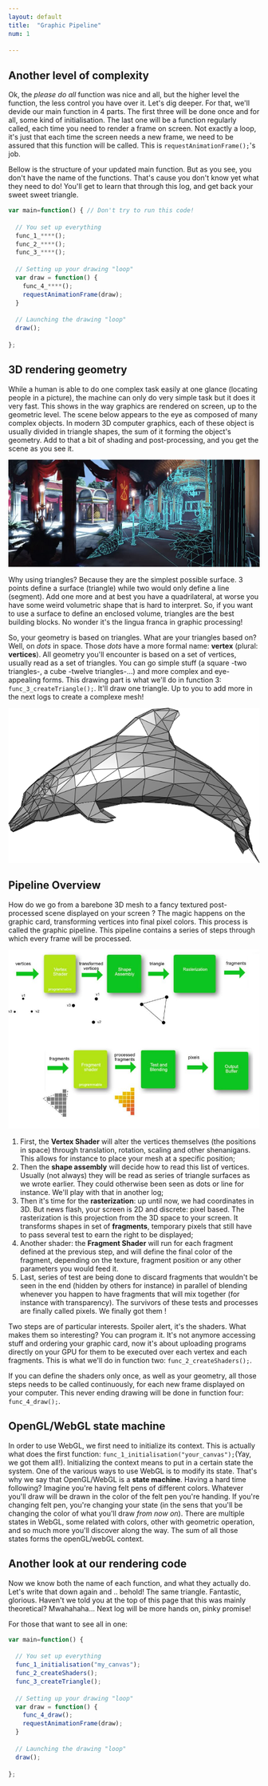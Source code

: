 ```yaml
---
layout: default
title:  "Graphic Pipeline"
num: 1

---
```


## Another level of complexity
Ok, the *please do all* function was nice and all, but the higher level the function, the less control you have over it. Let's dig deeper. For that, we'll devide our main function in 4 parts. The first three will be done once and for all, some kind of initialisation. The last one will be a function regularly called, each time you need to render a frame on screen. Not exactly a loop, it's just that each time the screen needs a new frame, we need to be assured that this function will be called. This is `requestAnimationFrame();`'s job.

Bellow is the structure of your updated main function. But as you see, you don't have the name of the functions. That's cause you don't know yet what they need to do! You'll get to learn that through this log, and get back your sweet sweet triangle.

~~~ JavaScript
var main=function() { // Don't try to run this code!
   
  // You set up everything
  func_1_****();
  func_2_****();   
  func_3_****();

  // Setting up your drawing "loop"
  var draw = function() { 
    func_4_****();
    requestAnimationFrame(draw);
  }
  
  // Launching the drawing "loop"
  draw();
  
};
~~~

## 3D rendering geometry
While a human is able to do one complex task easily at one glance (locating people in a picture), the machine can only do very simple task but it does it very fast. This shows in the way graphics are rendered on screen, up to the geometric level. The scene below appears to the eye as composed of many complex objects. In modern 3D computer graphics, each of these object is usually divided in triangle shapes, the sum of it forming the object's geometry. Add to that a bit of shading and post-processing, and you get the scene as you see it.

<img class="ctr" src="./assets/log1_scene.jpg" alt="Full Rendering">

Why using triangles? Because they are the simplest possible surface. 3 points define a surface (triangle) while two would only define a line (segment). Add one more and at best you have a quadrilateral, at worse you have some weird volumetric shape that is hard to interpret. So, if you want to use a surface to define an enclosed volume, triangles are the best building blocks. No wonder it's the lingua franca in graphic processing!

So, your geometry is based on triangles. What are your triangles based on? Well, on *dots* in space. Those *dots* have a more formal name: **vertex** (plural: **vertices**). All geometry you'll encounter is based on a set of vertices, usually read as a set of triangles. You can go simple stuff (a square -two triangles-, a cube -twelve triangles-...) and more complex and eye-appealing forms. This drawing part is what we'll do in function 3: `func_3_createTriangle();`. It'll draw one triangle. Up to you to add more in the next logs to create a complexe mesh!

<img class="ctr" src="./assets/Dolphin_triangle_mesh.png" alt="A 3D mesh">


## Pipeline Overview

How do we go from a barebone 3D mesh to a fancy textured post-processed scene displayed on your screen ? The magic happens on the graphic card, transforming vertices into final pixel colors. This process is called the graphic pipeline. This pipeline contains a series of steps through which every frame will be processed. 

<img class="ctr" src="./assets/log1_graphicPipeline.jpg" alt="Rendering Pipeline">

1. First, the **Vertex Shader** will alter the vertices themselves (the positions in space) through translation, rotation, scaling and other shenanigans. This allows for instance to place your mesh at a specific position;
2. Then the **shape assembly** will decide how to read this list of vertices. Usually (not always) they will be read as series of triangle surfaces as we wrote earlier. They could otherwise been seen as dots or line for instance. We'll play with that in another log;
3. Then it's time for the **rasterization**: up until now, we had coordinates in 3D. But news flash, your screen is 2D and discrete: pixel based. The rasterization is this projection from the 3D space to your screen. It transforms shapes in set of **fragments**, temporary pixels that still have to pass several test to earn the right to be displayed;
4. Another shader: the **Fragment Shader** will run for each fragment defined at the previous step, and will define the final color of the fragment, depending on the texture, fragment position or any other parameters you would feed it.
5. Last, series of test are being done to discard fragments that wouldn't be seen in the end (hidden by others for instance) in parallel of blending whenever you happen to have fragments that will mix together (for instance with transparency). The survivors of these tests and processes are finally called pixels. We finally got them !

Two steps are of particular interests. Spoiler alert, it's the shaders. What makes them so interesting? You can program it. It's not anymore accessing stuff and ordering your graphic card, now it's about uploading programs directly on your GPU for them to be executed over each vertex and each fragments. This is what we'll do in function two: `func_2_createShaders();`.

If you can define the shaders only once, as well as your geometry, all those steps needs to be called continuously, for each new frame displayed on your computer. This never ending drawing will be done in function four: `func_4_draw();`.


## OpenGL/WebGL state machine

In order to use WebGL, we first need to initialize its context. This is actually what does the first function: `func_1_initialisation("your_canvas");`(Yay, we got them all!). Initializing the context means to put in a certain state the system. One of the various ways to use WebGL is to modify its state. That's why we say that OpenGL/WebGL is a **state machine**. Having a hard time following? Imagine you're having felt pens of different colors. Whatever you'll draw will be drawn in the color of the felt pen you're handing. If you're changing felt pen, you're changing your state (in the sens that you'll be changing the color of what you'll draw *from now on*). There are multiple states in WebGL, some related with colors, other with geometric operation, and so much more you'll discover along the way. The sum of all those states forms the openGL/webGL context.

## Another look at our rendering code

Now we know both the name of each function, and what they actually do. Let's write that down again and .. behold! The same triangle. Fantastic, glorious. Haven't we told you at the top of this page that this was mainly theoretical? Mwahahaha... Next log will be more hands on, pinky promise!

For those that want to see all in one:

~~~ JavaScript
var main=function() {

  // You set up everything
  func_1_initialisation("my_canvas");
  func_2_createShaders();    
  func_3_createTriangle();

  // Setting up your drawing "loop"
  var draw = function() { 
    func_4_draw();
    requestAnimationFrame(draw);
  }
  
  // Launching the drawing "loop"
  draw();
  
};
~~~
